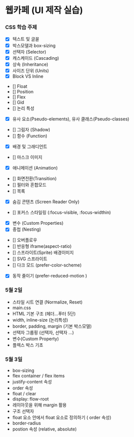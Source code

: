 # 웹카페 (UI 제작 실습)

### CSS 학습 주제  

- [X] 텍스트 및 글꼴 
- [X] 박스모델과 box-sizing
- [X] 선택자 (Selector)
- [X] 캐스케이드 (Cascading)
- [X] 상속 (Inheritance)
- [X] 사이즈 단위 (Units)
- [X] Block VS Inline
- [] Float
- [] Position
- [] Flex
- [] Gid
- [] 논리 특성
- [X] 유사 요소(Pseudo-elements), 유사 클래스(Pseudo-classes)
- [] 그림자 (Shadow)
- [] 함수 (Function)
- [X] 배경 및 그래디언트
- [] 마스크 이미지
- [X] 애니메이션 (Animation)
- [] 화면전환(Transition)
- [] 필터와 혼합모드
- [] 목록
- [X] 숨김 콘텐츠 (Screen Reader Only)
- [] 포커스 스타일링 (:focus-visible, :focus-widthin)
- [X] 변수 (Custom Properties)
- [X] 중첩 (Nesting)
- [] 오버플로우
- [] 반응형 iframe(aspect-ratio)
- [] 스프라이트(Sprite) 배경이미지
- [] SVG 스프라이트
- [] 다크 모드 (prefer-color-scheme)
- [X] 동작 줄이기 (prefer-reduced-motion )

### 5월 2일

- 스타일 시트 연결 (Normalize, Reset)
- main.css
- HTML 기본 구조 (헤더...푸터 5단)
- width, inline-size (논리특성)
- border, padding, margin (기본 박스모델)
- 선택자 그룹핑 (선택자, 선택자 ...)
- 변수(Custom Property)
- 플렉스 박스 기초

### 5월 3일

- box-sizing
- flex container / flex items
- justify-content 속성
- order 속성
- float / clear
- display: flow-root
- 레이아웃을 위해 margin 활용
- 구조 선택자
- float 요소 안에서 float 요소로 정의하기 ( order 속성)
- border-radius
- postion 속성 (relative, absolute)